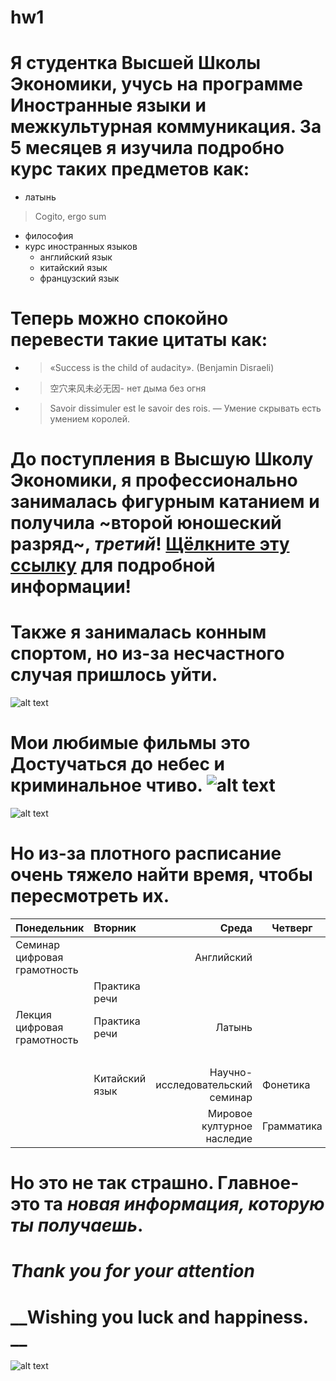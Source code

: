 # hw1
# Я студентка Высшей Школы Экономики, учусь на программе Иностранные языки и межкультурная коммуникация. За 5 месяцев я изучила подробно курс таких предметов как:
* латынь
>Cogito, ergo sum
* философия
* курс иностранных языков
    * английский язык
    * китайский язык
    * французский язык
 # Теперь можно спокойно перевести такие цитаты как:
 * >«Success is the child of audacity». (Benjamin Disraeli)
 * >空穴来风未必无因- нет дыма без огня
 * >Savoir dissimuler est le savoir des rois. — Умение скрывать есть умением королей.

# До поступления в Высшую Школу Экономики, я профессионально занималась фигурным катанием и получила ~второй юношеский разряд~,  ***третий***! [Щёлкните эту ссылку][link1] для подробной информации!
[link1]: http://frs24.ru/st/razryad-normativ-figurnoe-katanie/ "Круто!"
# Также я занималась конным спортом, но из-за несчастного случая пришлось уйти. 
![alt text](http://s1.favim.com/orig/150303/depressed-emoji-grunge-pale-Favim.com-2527510.gif)

# Мои любимые фильмы это Достучаться до небес и криминальное чтиво. ![alt text](http://www.vokrug.tv/pic/product/9/8/5/5/medium_9855672b2a5fa05ccc4b8fc1aa0bd71a.jpeg)
![alt text](http://s14.stc.all.kpcdn.net/share/i/4/1068403/wx1080.jpg)
# Но из-за плотного расписание очень тяжело найти время, чтобы пересмотреть их. 

| Понедельник                 |Вторник         |              Среда               | Четверг   |  Пятница       |  Суббота  |
| ---------                   |:---------------| -----:                           |--------   |-------         | ------
| Семинар цифровая грамотность|                |Английский                        |           | Практика речи  | Китайский | 
|                             |Практика речи   |                                  |           | Литература     | Китайский |
| Лекция цифровая грамотность |Практика речи   |  Латынь                          |           | Лекция Вкб     |           |
|                             |                |                                  |           | Лекция Мкн     |           |
|                             |Китайский язык  | Научно-исследовательский семинар | Фонетика  | Грамматика     |           |
|                             |                | Мировое културное наследие       | Грамматика|                |           |
   
# Но это не так страшно. Главное- это та ___новая информация, которую ты получаешь___. 

# *Thank you for your attention*
# __Wishing you luck and happiness. __
![alt text](http://img0.joyreactor.cc/pics/post/%D1%82%D0%BE%D0%BC-%D0%B8-%D0%B4%D0%B6%D0%B5%D1%80%D1%80%D0%B8-%D0%BC%D1%83%D0%BB%D1%8C%D1%82%D0%B8%D0%BA%D0%B8-%D0%BE%D0%BC%D0%BD%D0%BE%D0%BC%D0%BD%D0%BE%D0%BC-%D0%B3%D0%B8%D1%84%D0%BA%D0%B8-657198.gif)
